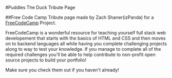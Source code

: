 #Puddles The Duck Tribute Page


##Free Code Camp
Tribute page made by Zach Shaner(izPanda) for a [FreeCodeCamp](https://www.freecodecamp.com) Project.

FreeCodeCamp is a wonderful resource for teaching yourself full stack web developement that starts with the basics of HTML and CSS and then moves on to backend languages all while having you complete challenging projects along to way to test your knowledge. If you manage to complete all of the required challenges you'll be able to help contribute to non-profit open source projects to build your portfolio!

Make sure you check them out if you haven't already!
